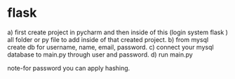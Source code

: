 # flask


a) first create project in pycharm and then inside of this (login system flask ) all folder or py file to add inside of that created project.
b) from mysql create db for username, name, email, password.
c) connect your mysql database to main.py through user and password. 
d) run main.py

note-for password you can apply hashing.
